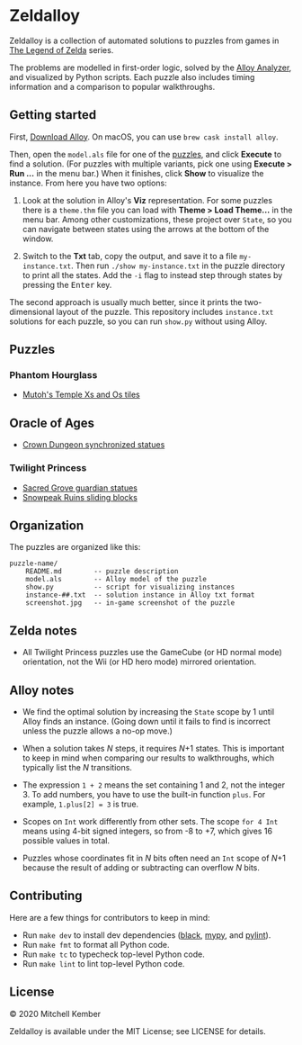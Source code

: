 # Zeldalloy

Zeldalloy is a collection of automated solutions to puzzles from games in [The Legend of Zelda][zelda] series.

The problems are modelled in first-order logic, solved by the [Alloy Analyzer][alloy], and visualized by Python scripts. Each puzzle also includes timing information and a comparison to popular walkthroughs.

## Getting started

First, [Download Alloy][download]. On macOS, you can use `brew cask install alloy`.

Then, open the `model.als` file for one of the [puzzles](#puzzles), and click **Execute** to find a solution. (For puzzles with multiple variants, pick one using **Execute > Run ...** in the menu bar.) When it finishes, click **Show** to visualize the instance. From here you have two options:

1. Look at the solution in Alloy's **Viz** representation. For some puzzles there is a `theme.thm` file you can load with **Theme > Load Theme...** in the menu bar. Among other customizations, these project over `State`, so you can navigate between states using the arrows at the bottom of the window.

2. Switch to the **Txt** tab, copy the output, and save it to a file `my-instance.txt`. Then run `./show my-instance.txt` in the puzzle directory to print all the states. Add the `-i` flag to instead step through states by pressing the <kbd>Enter</kbd> key.

The second approach is usually much better, since it prints the two-dimensional layout of the puzzle. This repository includes `instance.txt` solutions for each puzzle, so you can run `show.py` without using Alloy.

## Puzzles

### Phantom Hourglass

- [Mutoh's Temple Xs and Os tiles](mutoh-tiles)

## Oracle of Ages

- [Crown Dungeon synchronized statues](crown-statues)

### Twilight Princess

- [Sacred Grove guardian statues](sacred-grove)
- [Snowpeak Ruins sliding blocks](snowpeak-blocks)

## Organization

The puzzles are organized like this:

```
puzzle-name/
    README.md        -- puzzle description
    model.als        -- Alloy model of the puzzle
    show.py          -- script for visualizing instances
    instance-##.txt  -- solution instance in Alloy txt format
    screenshot.jpg   -- in-game screenshot of the puzzle
```

## Zelda notes

- All Twilight Princess puzzles use the GameCube (or HD normal mode) orientation, not the Wii (or HD hero mode) mirrored orientation.

## Alloy notes

- We find the optimal solution by increasing the `State` scope by 1 until Alloy finds an instance. (Going down until it fails to find is incorrect unless the puzzle allows a no-op move.)

- When a solution takes _N_ steps, it requires _N_+1 states. This is important to keep in mind when comparing our results to walkthroughs, which typically list the _N_ transitions.

- The expression `1 + 2` means the set containing 1 and 2, not the integer 3. To add numbers, you have to use the built-in function `plus`. For example, `1.plus[2] = 3` is true.

- Scopes on `Int` work differently from other sets. The scope `for 4 Int` means using 4-bit signed integers, so from -8 to +7, which gives 16 possible values in total.

- Puzzles whose coordinates fit in _N_ bits often need an `Int` scope of _N_+1 because the result of adding or subtracting can overflow _N_ bits.

## Contributing

Here are a few things for contributors to keep in mind:

- Run `make dev` to install dev dependencies ([black][], [mypy][], and [pylint][]).
- Run `make fmt` to format all Python code.
- Run `make tc` to typecheck top-level Python code.
- Run `make lint` to lint top-level Python code.

## License

© 2020 Mitchell Kember

Zeldalloy is available under the MIT License; see LICENSE for details.

[zelda]: https://en.wikipedia.org/wiki/The_Legend_of_Zelda
[alloy]: https://alloytools.org
[download]: https://alloytools.org/download.html
[black]: https://github.com/psf/black
[mypy]: http://mypy-lang.org
[pylint]: http://mypy-lang.org
